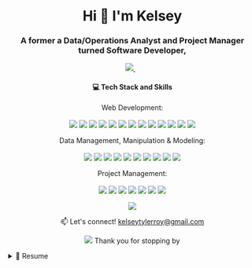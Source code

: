 <h1 align='center'>
  Hi 👋 I'm Kelsey 
</h1>

<h3 align='center'>
  A former a Data/Operations Analyst and Project Manager turned Software Developer, 
</h3>

<p align='center'>
  
  <a href="https://www.linkedin.com/in/kelseytroy/">
    <img src="https://img.shields.io/badge/linkedin-%230077B5.svg?&style=for-the-badge&logo=linkedin&logoColor=white" />
  </a>&nbsp;&nbsp;
  
</p>

<h4 align='center'>
 💻 Tech Stack and Skills 
</h4>

<p align='center'>
   Web Development: <br/><br/>
  <img src="https://img.shields.io/badge/JavaScript-323330?style=for-the-badge&logo=javascript&logoColor=F7DF1E" />
  <img src="https://img.shields.io/badge/Node.js-339933?style=for-the-badge&logo=nodedotjs&logoColor=white" />
  <img src="https://img.shields.io/badge/React-20232A?style=for-the-badge&logo=react&logoColor=61DAFB" />
  <img src="https://img.shields.io/badge/Redux-593D88?style=for-the-badge&logo=redux&logoColor=white" />
  <img src="https://img.shields.io/badge/Express.js-000000?style=for-the-badge&logo=express&logoColor=white" />
  <img src="https://img.shields.io/badge/Heroku-430098?style=for-the-badge&logo=heroku&logoColor=white" />
  <img src="https://img.shields.io/badge/GitHub%20Pages-222222?style=for-the-badge&logo=GitHub%20Pages&logoColor=white" />
  <img src="https://img.shields.io/badge/JWT-000000?style=for-the-badge&logo=JSON%20web%20tokens&logoColor=white" />
  <img src="https://img.shields.io/badge/TensorFlow-FF6F00?style=for-the-badge&logo=tensorflow&logoColor=white" />
  <img src="https://img.shields.io/badge/HTML5-E34F26?style=for-the-badge&logo=html5&logoColor=white" />
  <img src="https://img.shields.io/badge/CSS3-1572B6?style=for-the-badge&logo=css3&logoColor=white" />
  <img src="https://img.shields.io/badge/GIT-E44C30?style=for-the-badge&logo=git&logoColor=white" />
  <img src="https://img.shields.io/badge/GitHub-100000?style=for-the-badge&logo=github&logoColor=white" />
  
</p>

<p align='center'>
   Data Management, Manipulation & Modeling:<br/><br/>
  <img src="https://img.shields.io/badge/PostgreSQL-316192?style=for-the-badge&logo=postgresql&logoColor=white" />
  <img src="https://img.shields.io/badge/MySQL-005C84?style=for-the-badge&logo=mysql&logoColor=white" />
  <img src="https://img.shields.io/badge/Sequelize-52B0E7?style=for-the-badge&logo=Sequelize&logoColor=white" />
  <img src="https://img.shields.io/badge/Python-FFD43B?style=for-the-badge&logo=python&logoColor=blue" />
  <img src="https://img.shields.io/badge/conda-342B029.svg?&style=for-the-badge&logo=anaconda&logoColor=white" />
  <img src="https://img.shields.io/badge/Jupyter-F37626.svg?&style=for-the-badge&logo=Jupyter&logoColor=white" />
  <img src="https://img.shields.io/badge/Postman-FF6C37?style=for-the-badge&logo=Postman&logoColor=white" />
  <img src="https://img.shields.io/badge/Pandas-2C2D72?style=for-the-badge&logo=pandas&logoColor=white" />
  <img src="https://img.shields.io/badge/Numpy-777BB4?style=for-the-badge&logo=numpy&logoColor=white" />
  <img src="https://img.shields.io/badge/scikit_learn-F7931E?style=for-the-badge&logo=scikit-learn&logoColor=white" />
  
</p>

<p align='center'>
   Project Management:<br/><br/>
  <img src="https://img.shields.io/badge/Jira-0052CC?style=for-the-badge&logo=Jira&logoColor=white" />
  <img src="https://img.shields.io/badge/Trello-0052CC?style=for-the-badge&logo=trello&logoColor=white" />
  <img src="https://img.shields.io/badge/Microsoft_Excel-217346?style=for-the-badge&logo=microsoft-excel&logoColor=white" />
  <img src="https://img.shields.io/badge/Google%20Sheets-34A853?style=for-the-badge&logo=google-sheets&logoColor=white" />
  <img src="https://img.shields.io/badge/Notion-000000?style=for-the-badge&logo=notion&logoColor=white" />
  <img src="https://img.shields.io/badge/Prezi-3181FF?style=for-the-badge&logo=prezi&logoColor=white" />
   <img src="https://img.shields.io/badge/PowerBI-F2C811?style=for-the-badge&logo=Power%20BI&logoColor=white" />
  
  
</p>

<p align='center'>
<a href="#"><img src="https://github-readme-stats.vercel.app/api?username=kroy94&hide=stars&count_private=true&show_icons=true&theme=moltack"></a>
 </p>

<p align='center'>
  📫 Let's connect! <a href='mailto:kelseytylerroy@gmail.com'>kelseytylerroy@gmail.com</a>
</p>

<p align='center'>
  <a href="#"><img src="https://hits.seeyoufarm.com/api/count/incr/badge.svg?url=https%3A%2F%2Fgithub.com%2Fkroy941212%2Fhit-counter"></a> Thank you for stopping by
</p>

<details>
  <summary>📃 Resume</summary>
  
  ## Projects
  
| Name                 | Contribution | Summary                                      | 📆           | Tech Stack                                   |
| -------------------- | ------------ | -------------------------------------------- | ------------ | -------------------------------------------- |
| [Intercode](http://intercode.blog/) | Writer, Editor & Full Stack Developer | A collective of voices exploring how the intersection of identity and privilege impacts every facet of the tech industry| April 2022 - Present | <img height="32" width="32" src="https://cdn.jsdelivr.net/npm/simple-icons@v4/icons/medium.svg" />  <img height="32" width="32" src="https://cdn.jsdelivr.net/npm/simple-icons@v4/icons/postgresql.svg" />  <img height="32" width="32" src="https://cdn.jsdelivr.net/npm/simple-icons@v4/icons/sequelize.svg" />  <img height="32" width="32" src="https://cdn.jsdelivr.net/npm/simple-icons@v4/icons/nodedotjs.svg" />  <img height="32" width="32" src="https://cdn.jsdelivr.net/npm/simple-icons@v4/icons/react.svg" />  <img height="32" width="32" src="https://cdn.jsdelivr.net/npm/simple-icons@v4/icons/redux.svg" />  <img height="32" width="32" src="https://cdn.jsdelivr.net/npm/simple-icons@v4/icons/express.svg" /> |
| [Be My Voice](https://be-my-voice.herokuapp.com/) | Full Stack Developer | An EdTech web application that uses Tensorflow.js models to detect and assess American Sign Language signs in real-time| March - April 2022 | <img align="center" src="https://img.shields.io/badge/TensorFlow-FF6F00?style=for-the-badge&logo=tensorflow&logoColor=white" /><img align="center" src="https://img.shields.io/badge/PostgreSQL-316192?style=for-the-badge&logo=postgresql&logoColor=white" /><img align="center" src="https://img.shields.io/badge/Sequelize-52B0E7?style=for-the-badge&logo=Sequelize&logoColor=white" /><img align="center" src="https://img.shields.io/badge/Node.js-339933?style=for-the-badge&logo=nodedotjs&logoColor=white" /><img align="center" src="https://img.shields.io/badge/React-20232A?style=for-the-badge&logo=react&logoColor=61DAFB" /><img align="center" src="https://img.shields.io/badge/Redux-593D88?style=for-the-badge&logo=redux&logoColor=white" /><img align="center" src="https://img.shields.io/badge/Express.js-000000?style=for-the-badge&logo=express&logoColor=white" /><img align="center" src="https://img.shields.io/badge/Heroku-430098?style=for-the-badge&logo=heroku&logoColor=white" />|
| [Reverie Resort](https://reverie-resort.herokuapp.com/) | Full Stack Developer | An eCommerce platform selling luxury hotel rooms and experiences | March 2022 | <img align="center" src="https://img.shields.io/badge/PostgreSQL-316192?style=for-the-badge&logo=postgresql&logoColor=white" /><img align="center" src="https://img.shields.io/badge/Sequelize-52B0E7?style=for-the-badge&logo=Sequelize&logoColor=white" /><img align="center" src="https://img.shields.io/badge/Node.js-339933?style=for-the-badge&logo=nodedotjs&logoColor=white" /><img align="center" src="https://img.shields.io/badge/React-20232A?style=for-the-badge&logo=react&logoColor=61DAFB" /><img align="center" src="https://img.shields.io/badge/Redux-593D88?style=for-the-badge&logo=redux&logoColor=white" /><img align="center" src="https://img.shields.io/badge/Express.js-000000?style=for-the-badge&logo=express&logoColor=white" /><img align="center" src="https://img.shields.io/badge/Heroku-430098?style=for-the-badge&logo=heroku&logoColor=white" />|

## Experience


  
  - **Freelance Web Developer**\
  📆 June 2022 - Present\
  📍 **Standvast** - Cleveland, OH

  <img align="right" src="https://img.shields.io/badge/Trello-0052CC?style=for-the-badge&logo=trello&logoColor=white" />
  <img align="right" src="https://img.shields.io/badge/Microsoft_Excel-217346?style=for-the-badge&logo=microsoft-excel&logoColor=white" />
  <img align="right" src="https://img.shields.io/badge/Google%20Sheets-34A853?style=for-the-badge&logo=google-sheets&logoColor=white" />
  <img align="right" src="https://img.shields.io/badge/PowerBI-F2C811?style=for-the-badge&logo=Power%20BI&logoColor=white" />

  - **Project Management Consultant**\
  📆 September 2020 - March 2022\
  📍 **Standvast** - Cleveland, OH

   <img align="right" height="32" width="32" src="https://cdn.jsdelivr.net/npm/simple-icons@v4/icons/python.svg" />
  <img align="right" height="32" width="32" src="https://cdn.jsdelivr.net/npm/simple-icons@v4/icons/postgresql.svg" />
  <img align="right" height="32" width="32" src="https://cdn.jsdelivr.net/npm/simple-icons@v4/icons/jupyter.svg" />
  <img align="right" height="32" width="32" src="https://cdn.jsdelivr.net/npm/simple-icons@v4/icons/pandas.svg" />
  <img align="right" height="32" width="32" src="https://cdn.jsdelivr.net/npm/simple-icons@v4/icons/numpy.svg" />
  <img align="right" height="32" width="32" src="https://cdn.jsdelivr.net/npm/simple-icons@v4/icons/scikit-learn.svg" />
  
- **Data Analyst & Operations Manager**\
📆 September 2019 - September 2020\
📍 **Standvast** - Cleveland, OH
 
<!--- 
  <img align="right" src="https://img.shields.io/badge/Python-FFD43B?style=for-the-badge&logo=python&logoColor=blue" />
  <img align="right" src="https://img.shields.io/badge/PostgreSQL-316192?style=for-the-badge&logo=postgresql&logoColor=white" />
  <img align="right" src="https://img.shields.io/badge/Jupyter-F37626.svg?&style=for-the-badge&logo=Jupyter&logoColor=white" />
  <img align="right" src="https://img.shields.io/badge/Pandas-2C2D72?style=for-the-badge&logo=pandas&logoColor=white" />
  <img align="right" src="https://img.shields.io/badge/Numpy-777BB4?style=for-the-badge&logo=numpy&logoColor=white" />
  <img align="right" src="https://img.shields.io/badge/scikit_learn-F7931E?style=for-the-badge&logo=scikit-learn&logoColor=white" />
  
  <img align="center" src="https://img.shields.io/badge/Medium-12100E?style=for-the-badge&logo=medium&logoColor=white" /><img align="center" src="https://img.shields.io/badge/PostgreSQL-316192?style=for-the-badge&logo=postgresql&logoColor=white" /><img align="center" src="https://img.shields.io/badge/Sequelize-52B0E7?style=for-the-badge&logo=Sequelize&logoColor=white" /><img align="center" src="https://img.shields.io/badge/Node.js-339933?style=for-the-badge&logo=nodedotjs&logoColor=white" /><img align="center" src="https://img.shields.io/badge/React-20232A?style=for-the-badge&logo=react&logoColor=61DAFB" /><img align="center" src="https://img.shields.io/badge/Redux-593D88?style=for-the-badge&logo=redux&logoColor=white" /><img align="center" src="https://img.shields.io/badge/Express.js-000000?style=for-the-badge&logo=express&logoColor=white" />
---> 